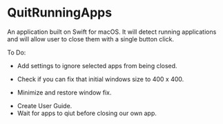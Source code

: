 # QuitRunningApps

An application built on Swift for macOS. It will detect running applications and will allow user to close them with a single button click.

To Do:
+ Add settings to ignore selected apps from being closed.
- Check if you can fix that initial windows size to 400 x 400.
+ Minimize and restore window fix.
- Create User Guide.
- Wait for apps to qiut before closing our own app.
